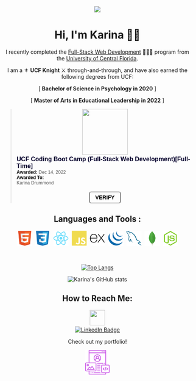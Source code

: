 <div align="center">
<img src="https://img.icons8.com/external-flaticons-lineal-color-flat-icons/64/null/external-developer-web-development-flaticons-lineal-color-flat-icons-5.png"/>
<h1>Hi, I'm Karina 👋🏽</h1>

 I recently completed the [Full-Stack Web Development](https://github.com/ucf-coding-boot-camp) 👩🏽‍💻 program from the [University of Central Florida](https://bootcamp.ce.ucf.edu/coding/).

I am a ⚜️ <b>UCF Knight</b> ⚔️ through-and-through, and have also earned the following degrees from UCF:

[ <b>Bachelor of Science in Psychology in 2020</b> ] 

[ <b>Master of Arts in Educational Leadership in 2022</b> ]
<br>
 
<blockquote class="badgr-badge" style="font-family: Helvetica, Roboto, &quot;Segoe UI&quot;, Calibri, sans-serif;">
 <a href="https://api.badgr.io/public/assertions/OVVgJwY2QMeB-Clcpsea-A?identity__email=k.drummond528%40gmail.com">
  <img width="120px" height="120px" src="https://api.badgr.io/public/assertions/OVVgJwY2QMeB-Clcpsea-A/image"></a>
 <p class="badgr-badge-name" style="hyphens: auto; overflow-wrap: break-word; word-wrap: break-word; margin: 0; font-size: 16px; font-weight: 600; font-style: normal; font-stretch: normal; letter-spacing: normal; text-align: left; color: #05012c;">
  UCF Coding Boot Camp (Full-Stack Web Development)[Full-Time]</p>
 <p class="badgr-badge-date" style="margin: 0; font-size: 12px; font-style: normal; font-stretch: normal; letter-spacing: normal; text-align: left; color: #555555;">
  <strong style="font-size: 12px; font-weight: bold; font-style: normal; font-stretch: normal; letter-spacing: normal; text-align: left; color: #000;">
  Awarded: 
  </strong>
  Dec 14, 2022
 </p>
 <p class="badgr-badge-recipient" style="margin: 0; font-size: 12px; font-style: normal; font-stretch: normal; letter-spacing: normal; text-align: left; color: #555555;">
  <strong style="font-size: 12px; font-weight: bold; font-style: normal; font-stretch: normal; letter-spacing: normal; text-align: left; color: #000;">Awarded To: 
  </strong>
  <span style="display: block;"> Karina Drummond</span>
 </p>
 <p style="margin: 16px 0; padding: 0;">
  <a class="badgr-badge-verify" target="_blank" href="https://badgecheck.io?url=https%3A%2F%2Fapi.badgr.io%2Fpublic%2Fassertions%2FOVVgJwY2QMeB-Clcpsea-A%3Fidentity__email%3Dk.drummond528%2540gmail.com&amp;identity__email=k.drummond528%40gmail.com" style="box-sizing: content-box; display: flex; align-items: center; justify-content: center; margin: 0; font-size:14px; font-weight: bold; width: 48px; height: 16px; border-radius: 4px; border: solid 1px black; text-decoration: none; padding: 6px 16px; margin: 16px 0; color: black;">
   VERIFY
  </a>
 </p>
<!--  <script async="async" src="https://badgr.com/assets/widgets.bundle.js"></script> -->
 </blockquote>
  
<h2>Languages and Tools :</h2>

  <img src="https://raw.githubusercontent.com/devicons/devicon/1119b9f84c0290e0f0b38982099a2bd027a48bf1/icons/html5/html5-original.svg" title="HTML5" alt="HTML" width="40" height="40"/>&nbsp;
  <img src="https://raw.githubusercontent.com/devicons/devicon/1119b9f84c0290e0f0b38982099a2bd027a48bf1/icons/css3/css3-original.svg"  title="CSS3" alt="CSS" width="40" height="40"/>&nbsp;
  <img src="https://raw.githubusercontent.com/devicons/devicon/1119b9f84c0290e0f0b38982099a2bd027a48bf1/icons/react/react-original.svg" title="React" alt="React" width="40" height="40"/>&nbsp;
  <img src="https://raw.githubusercontent.com/devicons/devicon/1119b9f84c0290e0f0b38982099a2bd027a48bf1/icons/javascript/javascript-plain.svg" title="JavaScript" alt="JavaScript" width="40" height="40"/>&nbsp;
  <img src="https://raw.githubusercontent.com/devicons/devicon/1119b9f84c0290e0f0b38982099a2bd027a48bf1/icons/express/express-original.svg" title="Express" alt="Express" width="40" height="40"/>&nbsp;
  <img src="https://raw.githubusercontent.com/devicons/devicon/1119b9f84c0290e0f0b38982099a2bd027a48bf1/icons/jquery/jquery-original.svg" title="JQuery" alt="JQuery" width="40" height="40"/>&nbsp;
  <img src="https://raw.githubusercontent.com/devicons/devicon/1119b9f84c0290e0f0b38982099a2bd027a48bf1/icons/mysql/mysql-original.svg" title="MySQL"  alt="MySQL" width="40" height="40"/>&nbsp;
  <img src="https://raw.githubusercontent.com/devicons/devicon/1119b9f84c0290e0f0b38982099a2bd027a48bf1/icons/mongodb/mongodb-original.svg" title="MongoDB" alt="MongoDB" width="40" height="40"/>&nbsp;
  <img src="https://raw.githubusercontent.com/devicons/devicon/1119b9f84c0290e0f0b38982099a2bd027a48bf1/icons/nodejs/nodejs-original.svg" title="NodeJS" alt="NodeJS" width="40" height="40"/>

<br>

[![Top Langs](https://github-readme-stats.vercel.app/api/top-langs/?username=kdrummond528&layout=compact&theme=tokyonight)](https://github.com/anuraghazra/github-readme-stats)

![Karina's GitHub stats](https://github-readme-stats.vercel.app/api?username=kdrummond528&theme=tokyonight&show_icons=true)


<h2 >How to Reach Me:</h2>
    
<a href="mailto:k.drummond528@gmail.com">
    <img src="https://img.icons8.com/color/48/null/gmail--v1.png" width="40" height="40"/>
</a>
<br>
<a href="https://www.linkedin.com/in/karinadrummond/">
     <img src="https://img.shields.io/badge/LinkedIn-blue?style=for-the-badge&logo=linkedin&logoColor=white" alt="LinkedIn Badge"/>
</a>

<br>

Check out my portfolio!

<a href="https://kdrummond528.github.io/React_Portfolio/">
    <img src="./portfolio.png" alt="portfolio" title="Portfolio"></img>
</a>

</div>
